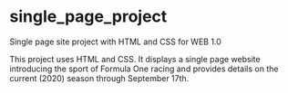 # single_page_project
Single page site project with HTML and CSS for WEB 1.0

This project uses HTML and CSS. It displays a single page website introducing the sport of Formula One racing and provides details on the current (2020) season through September 17th.
